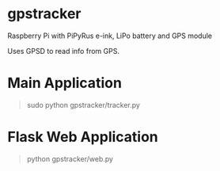 # gpstracker
Raspberry Pi with PiPyRus e-ink, LiPo battery and GPS module

Uses GPSD to read info from GPS.

# Main Application
> sudo python gpstracker/tracker.py

# Flask Web Application
> python gpstracker/web.py

